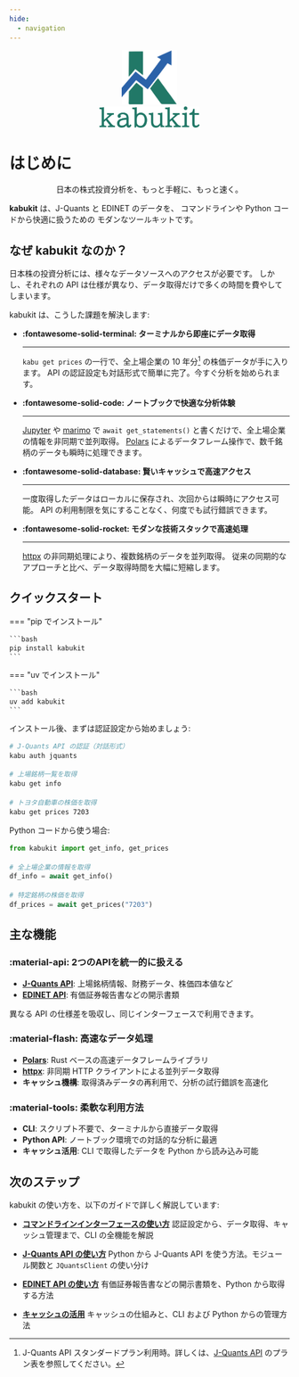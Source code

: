 ```yaml
---
hide:
  - navigation
---
```


<style>
  .md-typeset h1,
  .md-content__button {
    display: none;
  }
</style>

<p align="center" style="margin-top: 0px; margin-bottom: 0px;">
  <img src="assets/images/logo.svg" width="100px">
</p>

<p align="center" style="margin-top: 0px; margin-bottom: 0px;">
  <img src="assets/images/kabukit.svg" width="180px">
</p>

# はじめに

<p align="center">
日本の株式投資分析を、もっと手軽に、もっと速く。
</p>

**kabukit** は、J-Quants と EDINET のデータを、
コマンドラインや Python コードから快適に扱うための
モダンなツールキットです。

## なぜ kabukit なのか？

日本株の投資分析には、様々なデータソースへのアクセスが必要です。
しかし、それぞれの API は仕様が異なり、データ取得だけで多くの時間を費やしてしまいます。

kabukit は、こうした課題を解決します:

<div class="grid cards" markdown>

- **:fontawesome-solid-terminal: ターミナルから即座にデータ取得**

    ---

    `kabu get prices` の一行で、全上場企業の 10 年分[^1] の株価データが手に入ります。
    API の認証設定も対話形式で簡単に完了。今すぐ分析を始められます。

- **:fontawesome-solid-code: ノートブックで快適な分析体験**

    ---

    [Jupyter](https://jupyter.org/) や [marimo](https://marimo.io/)
    で `await get_statements()` と書くだけで、全上場企業の情報を非同期で並列取得。
    [Polars](https://pola.rs/) によるデータフレーム操作で、数千銘柄のデータも瞬時に処理できます。

- **:fontawesome-solid-database: 賢いキャッシュで高速アクセス**

    ---

    一度取得したデータはローカルに保存され、次回からは瞬時にアクセス可能。
    API の利用制限を気にすることなく、何度でも試行錯誤できます。

- **:fontawesome-solid-rocket: モダンな技術スタックで高速処理**

    ---

    [httpx](https://www.python-httpx.org/) の非同期処理により、複数銘柄のデータを並列取得。
    従来の同期的なアプローチと比べ、データ取得時間を大幅に短縮します。

</div>

[^1]: J-Quants API スタンダードプラン利用時。詳しくは、[J-Quants API](https://jpx-jquants.com/)
      のプラン表を参照してください。

## クイックスタート

=== "pip でインストール"

    ```bash
    pip install kabukit
    ```

=== "uv でインストール"

    ```bash
    uv add kabukit
    ```

インストール後、まずは認証設定から始めましょう:

```bash
# J-Quants API の認証（対話形式）
kabu auth jquants

# 上場銘柄一覧を取得
kabu get info

# トヨタ自動車の株価を取得
kabu get prices 7203
```

Python コードから使う場合:

```python
from kabukit import get_info, get_prices

# 全上場企業の情報を取得
df_info = await get_info()

# 特定銘柄の株価を取得
df_prices = await get_prices("7203")
```

## 主な機能

### :material-api: 2つのAPIを統一的に扱える

- **[J-Quants API](https://jpx-jquants.com/)**: 上場銘柄情報、財務データ、株価四本値など
- **[EDINET API](https://disclosure2dl.edinet-fsa.go.jp/guide/static/disclosure/WZEK0110.html)**: 有価証券報告書などの開示書類

異なる API の仕様差を吸収し、同じインターフェースで利用できます。

### :material-flash: 高速なデータ処理

- **[Polars](https://pola.rs/)**: Rust ベースの高速データフレームライブラリ
- **[httpx](https://www.python-httpx.org/)**: 非同期 HTTP クライアントによる並列データ取得
- **キャッシュ機構**: 取得済みデータの再利用で、分析の試行錯誤を高速化

### :material-tools: 柔軟な利用方法

- **CLI**: スクリプト不要で、ターミナルから直接データ取得
- **Python API**: ノートブック環境での対話的な分析に最適
- **キャッシュ活用**: CLI で取得したデータを Python から読み込み可能

## 次のステップ

kabukit の使い方を、以下のガイドで詳しく解説しています:

- **[コマンドラインインターフェースの使い方](guides/cli.md)**
  認証設定から、データ取得、キャッシュ管理まで、CLI の全機能を解説

- **[J-Quants API の使い方](guides/jquants.md)**
  Python から J-Quants API を使う方法。モジュール関数と `JQuantsClient` の使い分け

- **[EDINET API の使い方](guides/edinet.md)**
  有価証券報告書などの開示書類を、Python から取得する方法

- **[キャッシュの活用](guides/cache.md)**
  キャッシュの仕組みと、CLI および Python からの管理方法
